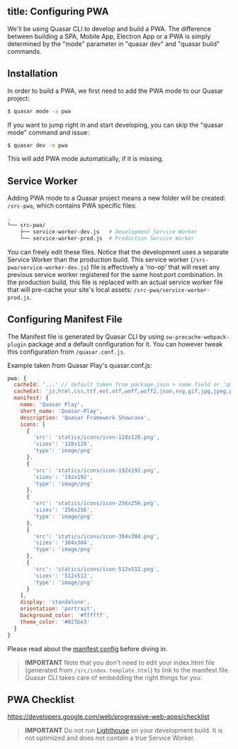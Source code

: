 title: Configuring PWA
---
We'll be using Quasar CLI to develop and build a PWA. The difference between building a SPA, Mobile App, Electron App or a PWA is simply determined by the "mode" parameter in "quasar dev" and "quasar build" commands.

## Installation
In order to build a PWA, we first need to add the PWA mode to our Quasar project:
```bash
$ quasar mode -a pwa
```

If you want to jump right in and start developing, you can skip the "quasar mode" command and issue:
```bash
$ quasar dev -m pwa
```
This will add PWA mode automatically, if it is missing.

## Service Worker
Adding PWA mode to a Quasar project means a new folder will be created: `/src-pwa`, which contains PWA specific files:
```bash
.
└── src-pwa/
    ├── service-worker-dev.js   # Development Service Worker
    └── service-worker-prod.js  # Production Service Worker
```

You can freely edit these files. Notice that the development uses a separate Service Worker than the production build. This service worker (`/src-pwa/service-worker-dev.js`) file is effectively a 'no-op' that will reset any previous service worker registered for the same host:port combination. In the production build, this file is replaced with an actual service worker file that will pre-cache your site's local assets: `/src-pwa/service-worker-prod.js`.

## Configuring Manifest File
The Manifest file is generated by Quasar CLI by using `sw-precache-webpack-plugin` package and a default configuration for it. You can however tweak this configuration from `/quasar.conf.js`.

Example taken from Quasar Play's quasar.conf.js:
```js
pwa: {
  cacheId: '...' // default taken from package.json > name field or 'quasar-pwa-app'
  cacheExt: 'js,html,css,ttf,eot,otf,woff,woff2,json,svg,gif,jpg,jpeg,png,wav,ogg,webm,flac,aac,mp4,mp3',
  manifest: {
    name: 'Quasar Play',
    short_name: 'Quasar-Play',
    description: 'Quasar Framework Showcase',
    icons: [
      {
        'src': 'statics/icons/icon-128x128.png',
        'sizes': '128x128',
        'type': 'image/png'
      },
      {
        'src': 'statics/icons/icon-192x192.png',
        'sizes': '192x192',
        'type': 'image/png'
      },
      {
        'src': 'statics/icons/icon-256x256.png',
        'sizes': '256x256',
        'type': 'image/png'
      },
      {
        'src': 'statics/icons/icon-384x384.png',
        'sizes': '384x384',
        'type': 'image/png'
      },
      {
        'src': 'statics/icons/icon-512x512.png',
        'sizes': '512x512',
        'type': 'image/png'
      }
    ],
    display: 'standalone',
    orientation: 'portrait',
    background_color: '#ffffff',
    theme_color: '#027be3'
  }
}
```

Please read about the [manifest config](https://developer.mozilla.org/en-US/docs/Web/Manifest) before diving in.

> **IMPORTANT**
> Note that you don't need to edit your index.html file (generated from `/src/index.template.html`) to link to the manifest file. Quasar CLI takes care of embedding the right things for you.

## PWA Checklist
https://developers.google.com/web/progressive-web-apps/checklist

> **IMPORTANT**
> Do not run [Lighthouse](https://developers.google.com/web/tools/lighthouse/) on your development build. It is not optimized and does not contain a true Service Worker.
